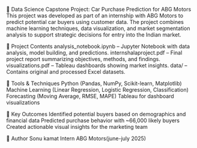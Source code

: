 🚗 Data Science Capstone Project: Car Purchase Prediction for ABG Motors
This project was developed as part of an internship with ABG Motors to predict potential car buyers using customer data. The project combines machine learning techniques, data visualization, and market segmentation analysis to support strategic decisions for entry into the Indian market.

📂 Project Contents
analysis_notebook.ipynb – Jupyter Notebook with data analysis, model building, and predictions.
internshalaproject.pdf – Final project report summarizing objectives, methods, and findings.
visualizations.pdf – Tableau dashboards showing market insights.
data/ – Contains original and processed Excel datasets.

🔧 Tools & Techniques
Python (Pandas, NumPy, Scikit-learn, Matplotlib)
Machine Learning (Linear Regression, Logistic Regression, Classification)
Forecasting (Moving Average, RMSE, MAPE)
Tableau for dashboard visualizations

🎯 Key Outcomes
Identified potential buyers based on demographics and financial data
Predicted purchase behavior with ~66,000 likely buyers
Created actionable visual insights for the marketing team

📝 Author
Sonu kamat
Intern ABG Motors(june-july 2025) 
